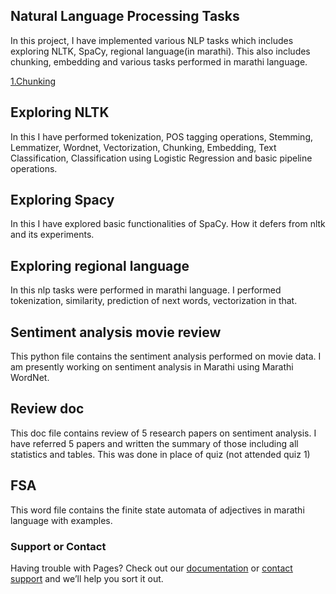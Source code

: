 
## Natural Language Processing Tasks

In this project, I have implemented various NLP tasks which includes exploring NLTK, SpaCy, regional language(in marathi). This also includes chunking, embedding and various tasks performed in marathi language. 

<a href="chunking.ipynb">1.Chunking</a><br>
## Exploring NLTK 
In this I have performed tokenization, POS tagging operations, Stemming, Lemmatizer, Wordnet, Vectorization, Chunking, Embedding, Text Classification, Classification using Logistic Regression and basic pipeline operations. 

## Exploring Spacy
In this I have explored basic functionalities of SpaCy. How it defers from nltk and its experiments.

## Exploring regional language
In this nlp tasks were performed in marathi language. I performed tokenization, similarity, prediction of next words, vectorization in that. 

## Sentiment analysis movie review
This python file contains the sentiment analysis performed on movie data. I am presently working on sentiment analysis in Marathi using Marathi WordNet.

## Review doc
This doc file contains review of 5 research papers on sentiment analysis. I have referred 5 papers and written the summary of those including all statistics and tables. This was done in place of quiz (not attended quiz 1)

## FSA 
This word file contains the finite state automata of adjectives in marathi language with examples.


### Support or Contact

Having trouble with Pages? Check out our [documentation](https://help.github.com/categories/github-pages-basics/) or [contact support](https://github.com/contact) and we’ll help you sort it out.
